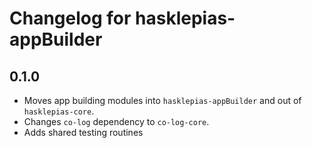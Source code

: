 # Changelog for hasklepias-appBuilder

## 0.1.0

* Moves app building modules into `hasklepias-appBuilder` and out of `hasklepias-core`.
* Changes `co-log` dependency to `co-log-core`.
* Adds shared testing routines
